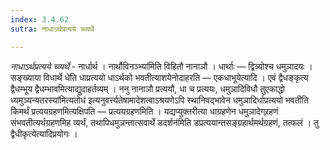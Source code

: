 ```yaml
---
index: 3.4.62
sutra: नाधाऽर्थप्रत्यये च्व्यर्थे

---
```

_नाधाऽर्थप्रत्यये च्व्यर्थे_ - नार्धार्थ । नार्थौविनञ्भ्या॑मिति विहितौ नानाञौ । धार्थाः —  द्वित्र्योश्च धमुञादयः ।सङ्ख्याया विधार्थे धे॑ति धाप्रत्ययो धाऽर्थको भवतीत्याशयेनोदाहरति — एकधाभूयेत्यादि । एवं द्वैधङ्कृत्य द्वैधम्भूय द्वैधम्भावमित्याद्युदाहर्तव्यम् । ननु नानाञौ प्रत्ययौ, धा च प्रत्ययः, धमुञादिविधौ तुएकाद्धो ध्यमुञ्यन्यतरस्या॑मित्यतोध॑ इत्यनुवर्त्त्यतेषामादेशत्वाऽश्रयणेऽपि स्थानिवद्भावेन धमुञादिर्धाप्रत्ययो भवतीति किमर्थं प्रत्ययग्रहणमित्यक्षिपति —  प्रत्ययग्रहणमिति । यद्यप्युक्तरीत्या धाग्रहणेन धमुञादेग्र्रहणं संभवतीत्यर्थग्रहणमिह व्यर्थं, तथापिधमुञन्तात्सवार्थे डदर्शन॑मिति डप्रत्ययान्तसङ्ग्रहार्थमर्थग्रहणं, तत्फलं । तु द्वैधीकृत्येत्यादिप्रयोगः ।